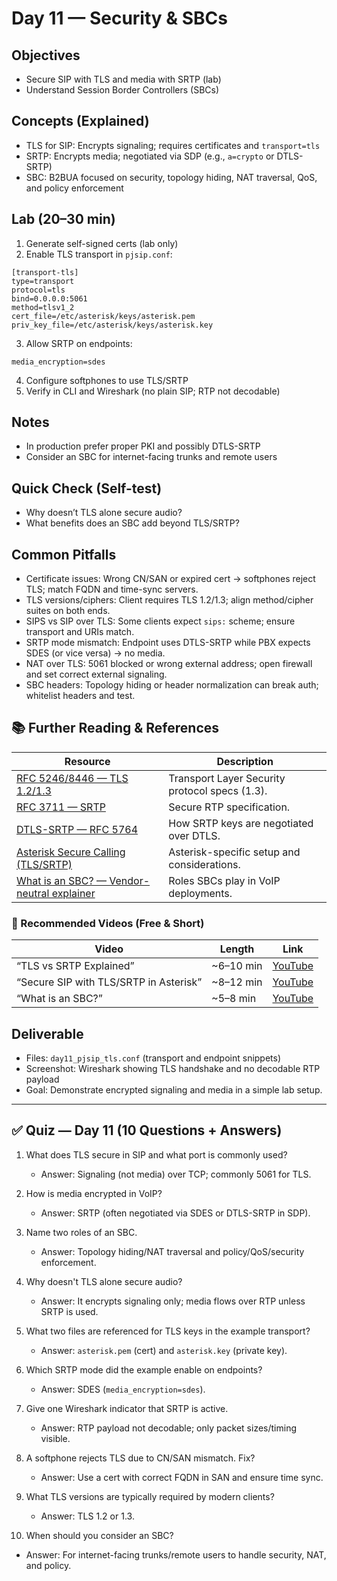 # Day 11 — Security & SBCs

## Objectives
- Secure SIP with TLS and media with SRTP (lab)
- Understand Session Border Controllers (SBCs)

## Concepts (Explained)
- TLS for SIP: Encrypts signaling; requires certificates and `transport=tls`
- SRTP: Encrypts media; negotiated via SDP (e.g., `a=crypto` or DTLS-SRTP)
- SBC: B2BUA focused on security, topology hiding, NAT traversal, QoS, and policy enforcement

## Lab (20–30 min)
1) Generate self-signed certs (lab only)
2) Enable TLS transport in `pjsip.conf`:
```
[transport-tls]
type=transport
protocol=tls
bind=0.0.0.0:5061
method=tlsv1_2
cert_file=/etc/asterisk/keys/asterisk.pem
priv_key_file=/etc/asterisk/keys/asterisk.key
```
3) Allow SRTP on endpoints:
```
media_encryption=sdes
```
4) Configure softphones to use TLS/SRTP
5) Verify in CLI and Wireshark (no plain SIP; RTP not decodable)

## Notes
- In production prefer proper PKI and possibly DTLS-SRTP
- Consider an SBC for internet-facing trunks and remote users

## Quick Check (Self-test)
- Why doesn’t TLS alone secure audio?
- What benefits does an SBC add beyond TLS/SRTP?

## Common Pitfalls
- Certificate issues: Wrong CN/SAN or expired cert → softphones reject TLS; match FQDN and time-sync servers.
- TLS versions/ciphers: Client requires TLS 1.2/1.3; align method/cipher suites on both ends.
- SIPS vs SIP over TLS: Some clients expect `sips:` scheme; ensure transport and URIs match.
- SRTP mode mismatch: Endpoint uses DTLS-SRTP while PBX expects SDES (or vice versa) → no media.
- NAT over TLS: 5061 blocked or wrong external address; open firewall and set correct external signaling.
- SBC headers: Topology hiding or header normalization can break auth; whitelist headers and test.

## 📚 Further Reading & References

| Resource | Description |
|---|---|
| [RFC 5246/8446 — TLS 1.2/1.3](https://www.rfc-editor.org/rfc/rfc8446) | Transport Layer Security protocol specs (1.3). |
| [RFC 3711 — SRTP](https://www.rfc-editor.org/rfc/rfc3711) | Secure RTP specification. |
| [DTLS-SRTP — RFC 5764](https://www.rfc-editor.org/rfc/rfc5764) | How SRTP keys are negotiated over DTLS. |
| [Asterisk Secure Calling (TLS/SRTP)](https://wiki.asterisk.org/wiki/display/AST/Secure+Calling) | Asterisk-specific setup and considerations. |
| [What is an SBC? — Vendor-neutral explainer](https://www.voip-info.org/sbc/) | Roles SBCs play in VoIP deployments. |

### 🎥 Recommended Videos (Free & Short)

| Video | Length | Link |
|---|---|---|
| “TLS vs SRTP Explained” | ~6–10 min | [YouTube](https://www.youtube.com/results?search_query=TLS+vs+SRTP+explained) |
| “Secure SIP with TLS/SRTP in Asterisk” | ~8–12 min | [YouTube](https://www.youtube.com/results?search_query=Asterisk+TLS+SRTP+setup) |
| “What is an SBC?” | ~5–8 min | [YouTube](https://www.youtube.com/results?search_query=What+is+an+SBC+VoIP) |

## Deliverable
- Files: `day11_pjsip_tls.conf` (transport and endpoint snippets)
- Screenshot: Wireshark showing TLS handshake and no decodable RTP payload
- Goal: Demonstrate encrypted signaling and media in a simple lab setup.

---

## ✅ Quiz — Day 11 (10 Questions + Answers)

1) What does TLS secure in SIP and what port is commonly used?
   - Answer: Signaling (not media) over TCP; commonly 5061 for TLS.

2) How is media encrypted in VoIP?
   - Answer: SRTP (often negotiated via SDES or DTLS-SRTP in SDP).

3) Name two roles of an SBC.
   - Answer: Topology hiding/NAT traversal and policy/QoS/security enforcement.

4) Why doesn't TLS alone secure audio?
   - Answer: It encrypts signaling only; media flows over RTP unless SRTP is used.

5) What two files are referenced for TLS keys in the example transport?
   - Answer: `asterisk.pem` (cert) and `asterisk.key` (private key).

6) Which SRTP mode did the example enable on endpoints?
   - Answer: SDES (`media_encryption=sdes`).

7) Give one Wireshark indicator that SRTP is active.
   - Answer: RTP payload not decodable; only packet sizes/timing visible.

8) A softphone rejects TLS due to CN/SAN mismatch. Fix?
   - Answer: Use a cert with correct FQDN in SAN and ensure time sync.

9) What TLS versions are typically required by modern clients?
   - Answer: TLS 1.2 or 1.3.

10) When should you consider an SBC?
   - Answer: For internet-facing trunks/remote users to handle security, NAT, and policy.
